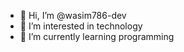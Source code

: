 - 👋 Hi, I’m @wasim786-dev
- 👀 I’m interested in technology 
- 🌱 I’m currently learning programming 



<!---
wasim786-dev/wasim786-dev is a ✨ special ✨ repository because its `README.md` (this file) appears on your GitHub profile.
You can click the Preview link to take a look at your changes.
--->
